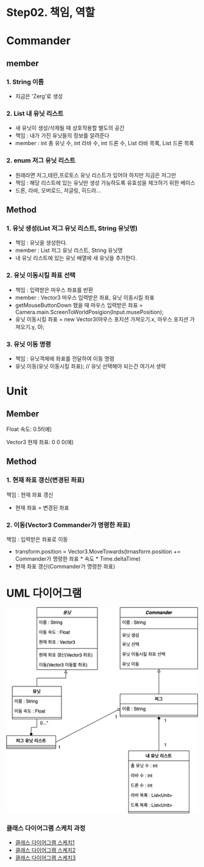 # Step02. 책임, 역할
# Commander
## member
### 1. String 이름
- 지금은 'Zerg'로 생성
### 2. List<Unit> 내 유닛 리스트
- 새 유닛이 생성/삭제될 때 상호작용할 별도의 공간
- 책임 : 내가 가진 유닛들의 정보를 알려준다
- member : int 총 유닛 수, int 라바 수, int 드론 수, List<Unit> 라바 목록, List<Unit> 드론 목록
### 2. enum 저그 유닛 리스트
- 원래라면 저그,테란,프로토스 유닛 리스트가 있어야 하지만 지금은 저그만
- 책임 : 해당 리스트에 있는 유닛만 생성 가능하도록 유효성을 체크하기 위한 베이스
- 드론, 라바,  오버로드, 저글링, 히드라...
## Method
### 1. 유닛 생성(List<Unit> 저그 유닛 리스트, String 유닛명)
- 책임 : 유닛을 생성한다.
- member : List<Unit> 저그 유닛 리스트, String 유닛명
- 내 유닛 리스트에 있는 유닛 배열에 새 유닛을 추가한다.
### 2. 유닛 이동시킬 좌표 선택

- 책임 : 입력받은 마우스 좌표를 반환
- member : Vector3 마우스 입력받은 좌표, 유닛 이동시킬 좌표
- getMouseButtonDown 했을 때
마우스 입력받은 좌표 = Camera.main.ScreenToWorldPosigion(Input.musePosition);
- 유닛 이동시킬 좌표 = new Vector3(마우스 포지션 가져오기.x, 마우스 포지션 가져오기.y, 0);

### 3. 유닛 이동 명령

- 책임 : 유닛객체에 좌표를 전달하여 이동 명령
- 유닛.이동(유닛 이동시킬 좌표); // 유닛 선택해야 되는건 여기서 생략

# Unit

## Member

Float 속도: 0.5f(예)

Vector3 현재 좌표: 0 0 0(예)

## Method

### 1. 현재 좌표 갱신(변경된 좌표)

책임 : 현재 좌표 갱신

- 현재 좌표 = 변경된 좌표

### 2. 이동(Vector3 Commander가 명령한 좌표)

책임 : 입력받은 좌표로 이동

- transform.position = Vector3.MoveTowards(trnasform.position += Commander가 명령한 좌표 * 속도 * Time.deltaTime)
- 현재 좌표 갱신(Commander가 명령한 좌표)
  
# UML 다이어그램
![클래스 다이어그램 스케치3](/doc/resource/class_diagram03.png)
### 클래스 다이어그램 스케치 과정
- [클래스 다이어그램 스케치1](/class_diagram01.md)
- [클래스 다이어그램 스케치2](/class_diagram02.md)
- [클래스 다이어그램 스케치3](/class_diagram03.md)